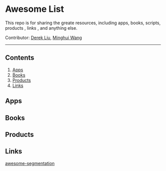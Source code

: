# Awesome List

This repo is for sharing the greate resources, including apps, books, scripts, products , links ,
and anything else.

Contributor: [Derek Liu](https://github.com/tankgit), [Minghui
Wang](https://github.com/minghuicode)

---

## Contents

1. [Apps](#Apps)
1. [Books](#Books)
1. [Products](#Products)
1. [Links](#Links)


## Apps

## Books

## Products


## Links

[awesome-segmentation](https://github.com/mrgloom/awesome-semantic-segmentation)
